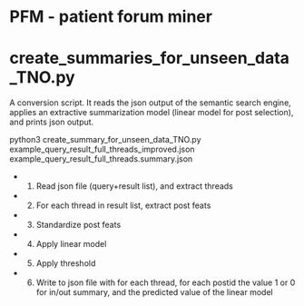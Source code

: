 # PFM - patient forum miner
# create_summaries_for_unseen_data_TNO.py

A conversion script. It reads the json output of the semantic search engine, applies an extractive summarization model (linear model for post selection), and prints json output.

python3 create_summary_for_unseen_data_TNO.py example_query_result_full_threads_improved.json example_query_result_full_threads.summary.json

 + 1. Read json file (query+result list), and extract threads
 + 2. For each thread in result list, extract post feats
 + 3. Standardize post feats
 + 4. Apply linear model
 + 5. Apply threshold
 + 6. Write to json file with for each thread, for each postid the value 1 or 0 for in/out summary, and the predicted value of the linear model
